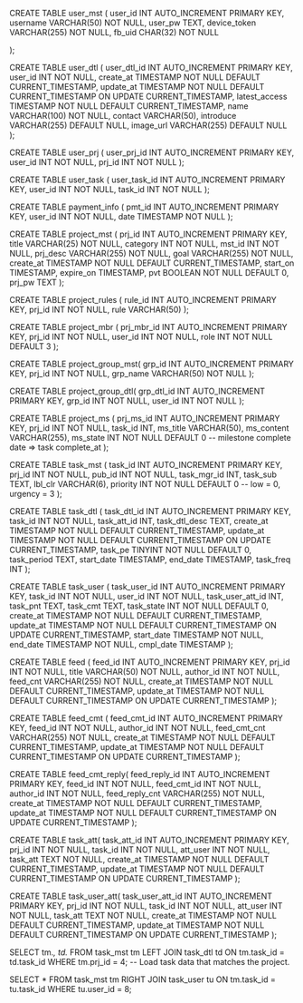 CREATE TABLE user_mst (
  user_id INT AUTO_INCREMENT PRIMARY KEY,
  username VARCHAR(50) NOT NULL,
  user_pw TEXT,
  device_token VARCHAR(255) NOT NULL,
  fb_uid CHAR(32) NOT NULL
  <!--   
  sub_state BOOLEAN NOT NULL DEFAULT FALSE,
  sub_deadline TIMESTAMP 
  -->
);

CREATE TABLE user_dtl (
  user_dtl_id INT AUTO_INCREMENT PRIMARY KEY,
  user_id INT NOT NULL,
  create_at TIMESTAMP NOT NULL DEFAULT CURRENT_TIMESTAMP,
  update_at TIMESTAMP NOT NULL DEFAULT CURRENT_TIMESTAMP ON UPDATE CURRENT_TIMESTAMP,
  latest_access TIMESTAMP NOT NULL DEFAULT CURRENT_TIMESTAMP,
  name VARCHAR(100) NOT NULL,
  contact VARCHAR(50),
  introduce VARCHAR(255) DEFAULT NULL,
  image_url VARCHAR(255) DEFAULT NULL
);

CREATE TABLE user_prj (
  user_prj_id INT AUTO_INCREMENT PRIMARY KEY,
  user_id INT NOT NULL,
  prj_id INT NOT NULL
);

CREATE TABLE user_task (
  user_task_id INT AUTO_INCREMENT PRIMARY KEY,
  user_id INT NOT NULL,
  task_id INT NOT NULL
);

CREATE TABLE payment_info (
  pmt_id INT AUTO_INCREMENT PRIMARY KEY,
  user_id INT NOT NULL,
  date TIMESTAMP NOT NULL
);

CREATE TABLE project_mst (
  prj_id INT AUTO_INCREMENT PRIMARY KEY,
  title VARCHAR(25) NOT NULL,
  category INT NOT NULL,
  mst_id INT NOT NULL,
  prj_desc VARCHAR(255) NOT NULL,
  goal VARCHAR(255) NOT NULL,
  create_at TIMESTAMP NOT NULL DEFAULT CURRENT_TIMESTAMP,
  start_on TIMESTAMP,
  expire_on TIMESTAMP,
  pvt BOOLEAN NOT NULL DEFAULT 0,
  prj_pw TEXT
);

CREATE TABLE project_rules (
  rule_id INT AUTO_INCREMENT PRIMARY KEY,
  prj_id INT NOT NULL,
  rule VARCHAR(50)
);

CREATE TABLE project_mbr (
  prj_mbr_id INT AUTO_INCREMENT PRIMARY KEY,
  prj_id INT NOT NULL,
  user_id INT NOT NULL,
  role INT NOT NULL DEFAULT 3
);

CREATE TABLE project_group_mst(
  grp_id INT AUTO_INCREMENT PRIMARY KEY,
  prj_id INT NOT NULL,
  grp_name VARCHAR(50) NOT NULL
);

CREATE TABLE project_group_dtl(
  grp_dtl_id INT AUTO_INCREMENT PRIMARY KEY,
  grp_id INT NOT NULL,
  user_id INT NOT NULL
);

CREATE TABLE project_ms (
  prj_ms_id INT AUTO_INCREMENT PRIMARY KEY,
  prj_id INT NOT NULL,
  task_id INT,
  ms_title VARCHAR(50),
  ms_content VARCHAR(255),
  ms_state INT NOT NULL DEFAULT 0
  -- milestone complete date => task complete_at
);

CREATE TABLE task_mst (
  task_id INT AUTO_INCREMENT PRIMARY KEY,
  prj_id INT NOT NULL,
  pub_id INT NOT NULL,
  task_mgr_id INT,
  task_sub TEXT,
  lbl_clr VARCHAR(6),
  priority INT NOT NULL DEFAULT 0
  -- low = 0, urgency = 3 
);

CREATE TABLE task_dtl (
  task_dtl_id INT AUTO_INCREMENT PRIMARY KEY,
  task_id INT NOT NULL,
  task_att_id INT,
  task_dtl_desc TEXT,
  create_at TIMESTAMP NOT NULL DEFAULT CURRENT_TIMESTAMP,
  update_at TIMESTAMP NOT NULL DEFAULT CURRENT_TIMESTAMP ON UPDATE CURRENT_TIMESTAMP,
  task_pe TINYINT NOT NULL DEFAULT 0,
  task_period TEXT,
  start_date TIMESTAMP,
  end_date TIMESTAMP,
  task_freq INT
);

CREATE TABLE task_user (
  task_user_id INT AUTO_INCREMENT PRIMARY KEY,
  task_id INT NOT NULL,
  user_id INT NOT NULL,
  task_user_att_id INT,
  task_pnt TEXT,
  task_cmt TEXT,
  task_state INT NOT NULL DEFAULT 0,
  create_at TIMESTAMP NOT NULL DEFAULT CURRENT_TIMESTAMP,
  update_at TIMESTAMP NOT NULL DEFAULT CURRENT_TIMESTAMP ON UPDATE CURRENT_TIMESTAMP,
  start_date TIMESTAMP NOT NULL,
  end_date TIMESTAMP NOT NULL,
  cmpl_date TIMESTAMP
);

CREATE TABLE feed (
  feed_id INT AUTO_INCREMENT PRIMARY KEY,
  prj_id INT NOT NULL,
  title VARCHAR(50) NOT NULL,
  author_id INT NOT NULL,
  feed_cnt VARCHAR(255) NOT NULL,
  create_at TIMESTAMP NOT NULL DEFAULT CURRENT_TIMESTAMP,
  update_at TIMESTAMP NOT NULL DEFAULT CURRENT_TIMESTAMP ON UPDATE CURRENT_TIMESTAMP
);

CREATE TABLE feed_cmt (
  feed_cmt_id INT AUTO_INCREMENT PRIMARY KEY,
  feed_id INT NOT NULL,
  author_id INT NOT NULL,
  feed_cmt_cnt VARCHAR(255) NOT NULL,
  create_at TIMESTAMP NOT NULL DEFAULT CURRENT_TIMESTAMP,
  update_at TIMESTAMP NOT NULL DEFAULT CURRENT_TIMESTAMP ON UPDATE CURRENT_TIMESTAMP
);

CREATE TABLE feed_cmt_reply(
  feed_reply_id	INT AUTO_INCREMENT PRIMARY KEY,
  feed_id INT NOT NULL,
  feed_cmt_id INT NOT NULL,
  author_id INT NOT NULL,
  feed_reply_cnt VARCHAR(255) NOT NULL,
  create_at TIMESTAMP NOT NULL DEFAULT CURRENT_TIMESTAMP,
  update_at TIMESTAMP NOT NULL DEFAULT CURRENT_TIMESTAMP ON UPDATE CURRENT_TIMESTAMP
);

CREATE TABLE task_att(
  task_att_id INT AUTO_INCREMENT PRIMARY KEY,
  prj_id INT NOT NULL,
  task_id INT NOT NULL,
  att_user INT NOT NULL,
  task_att TEXT NOT NULL,
  create_at TIMESTAMP NOT NULL DEFAULT CURRENT_TIMESTAMP,
  update_at TIMESTAMP NOT NULL DEFAULT CURRENT_TIMESTAMP ON UPDATE CURRENT_TIMESTAMP
);

CREATE TABLE task_user_att(
  task_user_att_id INT AUTO_INCREMENT PRIMARY KEY,
  prj_id INT NOT NULL,
  task_id INT NOT NULL,
  att_user INT NOT NULL,
  task_att TEXT NOT NULL,
  create_at TIMESTAMP NOT NULL DEFAULT CURRENT_TIMESTAMP,
  update_at TIMESTAMP NOT NULL DEFAULT CURRENT_TIMESTAMP ON UPDATE CURRENT_TIMESTAMP
);


SELECT
	tm.*, td.*
FROM task_mst tm
LEFT JOIN task_dtl td ON tm.task_id = td.task_id
WHERE tm.prj_id = 4;
-- Load task data that matches the project.

SELECT
  *
FROM task_mst tm
RIGHT JOIN task_user tu ON tm.task_id = tu.task_id
WHERE tu.user_id = 8;